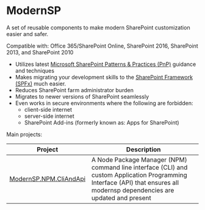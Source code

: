 # ModernSP
A set of reusable components to make modern SharePoint customization easier and safer.

Compatible with: Office 365/SharePoint Online, SharePoint 2016, SharePoint 2013, and SharePoint 2010

- Utilizes latest [Microsoft SharePoint Patterns & Practices (PnP)](https://dev.office.com/patterns-and-practices) guidance and techniques
- Makes migrating your development skills to the [SharePoint Framework (SPFx)](https://dev.office.com/sharepoint/docs/spfx/sharepoint-framework-overview) much easier.
- Reduces SharePoint farm administrator burden
- Migrates to newer versions of SharePoint seamlessly
- Even works in secure environments where the following are forbidden:
    - client-side internet
    - server-side internet
    - SharePoint Add-ins (formerly known as: Apps for SharePoint)

Main projects:

| Project | Description |
| --- | --- |
| [ModernSP.NPM.CliAndApi](https://github.com/ModernSP/NPM.CliAndApi) | A Node Package Manager (NPM) command line interface (CLI) and custom Application Programming Interface (API) that ensures all modernsp dependencies are updated and present |
